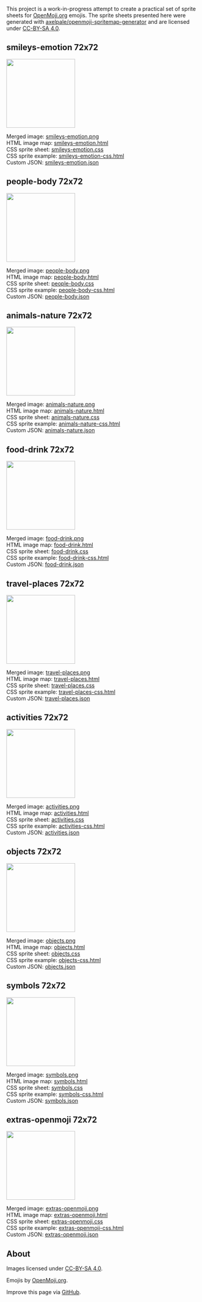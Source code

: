 This project is a work-in-progress attempt to create a practical set of sprite sheets for [OpenMoji.org](https://openmoji.org/) emojis. The sprite sheets presented here were generated with [axelpale/openmoji-spritemap-generator](https://github.com/axelpale/openmoji-spritemap-generator) and are licensed under [CC-BY-SA 4.0](https://creativecommons.org/licenses/by-sa/4.0/legalcode).

## smileys-emotion 72x72

[<img src="smileys-emotion.png" width="180">](smileys-emotion.png)

Merged image: [smileys-emotion.png](smileys-emotion.png)<br>
HTML image map: [smileys-emotion.html](smileys-emotion.html)<br>
CSS sprite sheet: [smileys-emotion.css](smileys-emotion.css)<br>
CSS sprite example: [smileys-emotion-css.html](smileys-emotion-css.html)<br>
Custom JSON: [smileys-emotion.json](smileys-emotion.json)


## people-body 72x72

[<img src="people-body.png" width="180">](people-body.png)

Merged image: [people-body.png](people-body.png)<br>
HTML image map: [people-body.html](people-body.html)<br>
CSS sprite sheet: [people-body.css](people-body.css)<br>
CSS sprite example: [people-body-css.html](people-body-css.html)<br>
Custom JSON: [people-body.json](people-body.json)


## animals-nature 72x72

[<img src="animals-nature.png" width="180">](animals-nature.png)

Merged image: [animals-nature.png](animals-nature.png)<br>
HTML image map: [animals-nature.html](animals-nature.html)<br>
CSS sprite sheet: [animals-nature.css](animals-nature.css)<br>
CSS sprite example: [animals-nature-css.html](animals-nature-css.html)<br>
Custom JSON: [animals-nature.json](animals-nature.json)


## food-drink 72x72

[<img src="food-drink.png" width="180">](food-drink.png)

Merged image: [food-drink.png](food-drink.png)<br>
HTML image map: [food-drink.html](food-drink.html)<br>
CSS sprite sheet: [food-drink.css](food-drink.css)<br>
CSS sprite example: [food-drink-css.html](food-drink-css.html)<br>
Custom JSON: [food-drink.json](food-drink.json)


## travel-places 72x72

[<img src="travel-places.png" width="180">](travel-places.png)

Merged image: [travel-places.png](travel-places.png)<br>
HTML image map: [travel-places.html](travel-places.html)<br>
CSS sprite sheet: [travel-places.css](travel-places.css)<br>
CSS sprite example: [travel-places-css.html](travel-places-css.html)<br>
Custom JSON: [travel-places.json](travel-places.json)


## activities 72x72

[<img src="activities.png" width="180">](activities.png)

Merged image: [activities.png](activities.png)<br>
HTML image map: [activities.html](activities.html)<br>
CSS sprite sheet: [activities.css](activities.css)<br>
CSS sprite example: [activities-css.html](activities-css.html)<br>
Custom JSON: [activities.json](activities.json)


## objects 72x72

[<img src="objects.png" width="180">](objects.png)

Merged image: [objects.png](objects.png)<br>
HTML image map: [objects.html](objects.html)<br>
CSS sprite sheet: [objects.css](objects.css)<br>
CSS sprite example: [objects-css.html](objects-css.html)<br>
Custom JSON: [objects.json](objects.json)


## symbols 72x72

[<img src="symbols.png" width="180">](symbols.png)

Merged image: [symbols.png](symbols.png)<br>
HTML image map: [symbols.html](symbols.html)<br>
CSS sprite sheet: [symbols.css](symbols.css)<br>
CSS sprite example: [symbols-css.html](symbols-css.html)<br>
Custom JSON: [symbols.json](symbols.json)


## extras-openmoji 72x72

[<img src="extras-openmoji.png" width="180">](extras-openmoji.png)

Merged image: [extras-openmoji.png](extras-openmoji.png)<br>
HTML image map: [extras-openmoji.html](extras-openmoji.html)<br>
CSS sprite sheet: [extras-openmoji.css](extras-openmoji.css)<br>
CSS sprite example: [extras-openmoji-css.html](extras-openmoji-css.html)<br>
Custom JSON: [extras-openmoji.json](extras-openmoji.json)


## About

Images licensed under [CC-BY-SA 4.0](https://creativecommons.org/licenses/by-sa/4.0/legalcode).

Emojis by [OpenMoji.org](https://openmoji.org/).

Improve this page via [GitHub](https://github.com/axelpale/openmoji-sprites).
